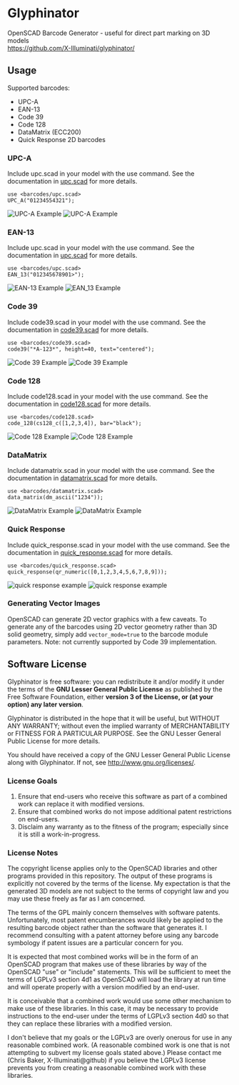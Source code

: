 # Glyphinator
OpenSCAD Barcode Generator - useful for direct part marking on 3D models  
https://github.com/X-Illuminati/glyphinator/

## Usage
Supported barcodes:
* UPC-A
* EAN-13
* Code 39
* Code 128
* DataMatrix (ECC200)
* Quick Response 2D barcodes

### UPC-A
Include upc.scad in your model with the use command.
See the documentation in [upc.scad](barcodes/upc.scad) for more details.
```
use <barcodes/upc.scad>
UPC_A("01234554321");
```

![UPC-A Example](doc/upc_a-example.png)
![UPC-A Example](doc/upc_a-example2.png)

### EAN-13
Include upc.scad in your model with the use command.
See the documentation in [upc.scad](barcodes/upc.scad) for more details.
```
use <barcodes/upc.scad>
EAN_13("012345678901>");
```

![EAN-13 Example](doc/ean_13-example.png)
![EAN_13 Example](doc/ean_13-example2.png)

### Code 39
Include code39.scad in your model with the use command.
See the documentation in [code39.scad](barcodes/code39.scad) for more details.
```
use <barcodes/code39.scad>
code39("*A-123*", height=40, text="centered");
```

![Code 39 Example](doc/code39-example.png)
![Code 39 Example](doc/code39-example2.png)

### Code 128
Include code128.scad in your model with the use command.
See the documentation in [code128.scad](barcodes/code128.scad) for more details.
```
use <barcodes/code128.scad>
code_128(cs128_c([1,2,3,4]), bar="black");
```

![Code 128 Example](doc/code_128-example.png)
![Code 128 Example](doc/code_128-example2.png)

### DataMatrix
Include datamatrix.scad in your model with the use command.
See the documentation in [datamatrix.scad](barcodes/datamatrix.scad) for more
details.
```
use <barcodes/datamatrix.scad>
data_matrix(dm_ascii("1234"));
```

![DataMatrix Example](doc/datamatrix-example.png)
![DataMatrix Example](doc/datamatrix-example2.png)

### Quick Response
Include quick_response.scad in your model with the use command.
See the documentation in [quick_response.scad](barcodes/quick_response.scad)
for more details.
```
use <barcodes/quick_response.scad>
quick_response(qr_numeric([0,1,2,3,4,5,6,7,8,9]));
```

![quick response example](doc/quick_response-example.png)
![quick response example](doc/quick_response-example2.png)

### Generating Vector Images
OpenSCAD can generate 2D vector graphics with a few caveats.
To generate any of the barcodes using 2D vector geometry rather than 3D solid
geometry, simply add `vector_mode=true` to the barcode module parameters.
Note: not currently supported by Code 39 implementation.

## Software License
Glyphinator is free software: you can redistribute it and/or modify
it under the terms of the **GNU Lesser General Public License** as published by
the Free Software Foundation, either **version 3 of the License, or
(at your option) any later version**.

Glyphinator is distributed in the hope that it will be useful,
but WITHOUT ANY WARRANTY; without even the implied warranty of
MERCHANTABILITY or FITNESS FOR A PARTICULAR PURPOSE.  See the
GNU Lesser General Public License for more details.

You should have received a copy of the GNU Lesser General Public License
along with Glyphinator.  If not, see <http://www.gnu.org/licenses/>.

### License Goals
1. Ensure that end-users who receive this software as part of a combined work
   can replace it with modified versions.
2. Ensure that combined works do not impose additional patent restrictions on
   end-users.
3. Disclaim any warranty as to the fitness of the program; especially since it
   is still a work-in-progress.

### License Notes
The copyright license applies only to the OpenSCAD libraries and other programs
provided in this repository. The output of these programs is explicitly not
covered by the terms of the license.
My expectation is that the generated 3D models are not subject to the terms of
copyright law and you may use these freely as far as I am concerned.

The terms of the GPL mainly concern themselves with software patents.
Unfortunately, most patent encumberances would likely be applied to the
resulting barcode object rather than the software that generates it.
I recommend consulting with a patent attorney before using any barcode
symbology if patent issues are a particular concern for you.

It is expected that most combined works will be in the form of an OpenSCAD
program that makes use of these libraries by way of the OpenSCAD "use" or
"include" statements. This will be sufficient to meet the terms of LGPLv3
section 4d1 as OpenSCAD will load the library at run time and will operate
properly with a version modified by an end-user.

It is conceivable that a combined work would use some other mechanism to make
use of these libraries. In this case, it may be necessary to provide
instructions to the end-user under the terms of LGPLv3 section 4d0 so that they
can replace these libraries with a modified version.

I don't believe that my goals or the LGPLv3 are overly onerous for use in any
reasonable combined work. (A reasonable combined work is one that is not
attempting to subvert my license goals stated above.) 
Please contact me (Chris Baker, X-Illuminati@github) if you believe the LGPLv3
license prevents you from creating a reasonable combined work with these
libraries.
